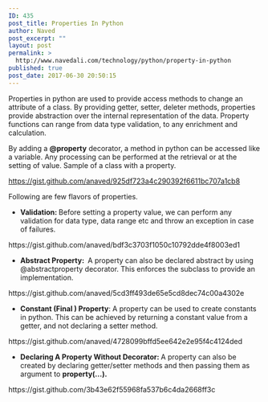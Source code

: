 ```yaml
---
ID: 435
post_title: Properties In Python
author: Naved
post_excerpt: ""
layout: post
permalink: >
  http://www.navedali.com/technology/python/property-in-python
published: true
post_date: 2017-06-30 20:50:15
---
```

Properties in python are used to provide access methods to change an attribute of a class. By providing getter, setter, deleter methods, properties provide abstraction over the internal representation of the data. Property functions can range from data type validation, to any enrichment and calculation.

By adding a <strong>@property</strong> decorator, a method in python can be accessed like a variable. Any processing can be performed at the retrieval or at the setting of value. Sample of a class with a property.

https://gist.github.com/anaved/925df723a4c290392f6611bc707a1cb8


Following are few flavors of properties.
<ul>
 	<li><strong>Validation: </strong>Before setting a property value, we can perform any validation for data type, data range etc and throw an exception in case of failures.</li>
</ul>
https://gist.github.com/anaved/bdf3c3703f1050c10792dde4f8003ed1
<ul>
 	<li><strong>Abstract Property: </strong> A property can also be declared abstract by using @abstractproperty decorator. This enforces the subclass to provide an implementation.</li>
</ul>
https://gist.github.com/anaved/5cd3ff493de65e5cd8dec74c00a4302e
<ul>
 	<li><strong>Constant (Final ) Property</strong>: A property can be used to create constants in python. This can be achieved by returning a constant value from a getter, and not declaring a setter method.</li>
</ul>
https://gist.github.com/anaved/4728099bffd5ee642e2e95f4c4124ded
<ul>
 	<li><strong>Declaring A Property Without Decorator: </strong>A property can also be created by declaring getter/setter methods and then passing them as argument to <strong>property(...).</strong></li>
</ul>
https://gist.github.com/3b43e62f55968fa537b6c4da2668ff3c